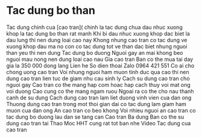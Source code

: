 
# Tac dung bo than

Tac dung chinh cua [cao tran]( chinh la tac dung chua dau nhuc xuong khop la tac dung bo than rat manh
Khi bi dau nhuc xuong khop dac biet la dau lung thi nen dung loai cao nay
Khong nhung cao tran co tac dung ve xuong khop dau ma no con co tac dung tot ve than dac biet nhung nguoi than yeu thi nen dung
Tac dung bo duong
Nguoi gay an mai khong beo nguoi mau nong nen dung loai cao nau
Gia cao tran
Ban co the mua tai day gia la 350 000 dong lang
Lien he So dien thoai Zalo 0964 421 551
Co ai cho chong uong cao tran
Voi nhung nguoi ham muon tinh duc qua cao thi nen dung cao tran lien tuc de giam nhu cau sinh ly
Cach su dung cao tran cho nguoi gay
Cao tran co the mang hap com hoac hap cach thuy voi mat ong voi duong
Cao cung co the mang ngam ruou
Ngoai ra co the cho nau thanh canh de su dung
Cach dung cao tran lam liet duong vinh vien cua dan ong
Thuong dung cao tran trong mot thoi gian dai co tac dung lam giam ham muon cua dan ong
An cao tran co beo khong
Voi nhieu nguoi an cao tran co tac dung bo duong lau dan se tang can
Cao tran Ba dung
Ban co the su dung cao tran tai Thao Moc HHT cung rat tot ban nhe
Video Tac dung cua cao tran
